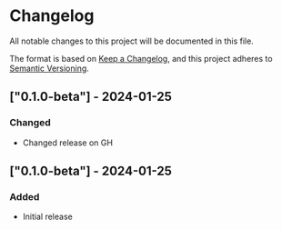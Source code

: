 # Changelog

All notable changes to this project will be documented in this file.

The format is based on [Keep a Changelog](https://keepachangelog.com/en/1.0.0/),
and this project adheres to [Semantic Versioning](https://semver.org/spec/v2.0.0.html).

## ["0.1.0-beta"] - 2024-01-25

### Changed

- Changed release on GH

## ["0.1.0-beta"] - 2024-01-25

### Added

- Initial release
